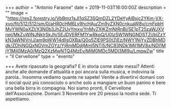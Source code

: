 +++
author = "Antonio Faraone"
date = 2019-11-03T16:00:00Z
description = ""
image = "https://res2.forestry.io/VbBmz1sJI1qSZ3SQmDZL2YDeYyAlBsjc2YKm-VX-xvo/fit/512/512/sm/0/aHR0cHM6Ly9hcHAu/Zm9yZXN0cnkuaW8v/cmFpbHMvYWN0aXZl/X3N0b3JhZ2UvYmxv/YnMvZXlKZmNtRnBi/SE1pT25zaWJXVnpj/MkZuWlNJNklrSkJh/SEJDVERFM1YwRkpQ/U0lzSW1WNGNDSTZi/blZzYkN3aWNIVnlJ/am9pWW14dllsOXBa/Q0o5ZlE9PS0tZjEz/NWY1NjYyZDBhMDdk/ZDhjNGQxNGVmZGYz/YjRmMDdjMmI5NTI5/NC83NDk1MjI1MV8x/NDI1MjY1MjI0MzA0/MzQ2XzMwNTQ4MzEy/MjM0MDc5MDI3Ml9u/LmpwZw"
title = "Il Cervellone"
type = "evento"

+++
Avete ripassato la geografia? E in storia come state messi? Attenti anche alle domande d'attualità e poi ancora sulla musica, e indovina la parola.. Insomma vediamo quante ne sapete! Venite a divertirvi domani con il social quiz più conosciuto o anche solo a mangiare un buon panino e bere una bella birra in compagnia. Noi siamo pronti, Il Cervellone dell'Associazione. Domani 3 Novembre ore 20 presso la nostra sede. Ti aspettiamo.